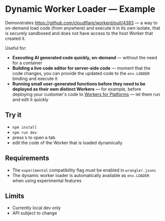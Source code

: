 # Dynamic Worker Loader — Example

Demonstrates https://github.com/cloudflare/workerd/pull/4383 — a way to on-demand load code (from anywhere) and execute it in its *own* isolate, that is securely sandboxed and does not have access to the host Worker that created it.

Useful for:

- **Executing AI generated code quickly, on-demand** — without the need for a container
- **Building a live code editor for server-side code** — moment that the code changes, you can provide the updated code to the `env.LOADER` binding and execute it
- **Running small user-generated functions before they need to be deployed as their own distinct Workers** — for example, before deploying your customer's code to [Workers for Platforms](https://developers.cloudflare.com/cloudflare-for-platforms/) — let them run and edit it quickly

## Try it

- `npm install`
- `npm run dev`
- press `b` to open a tab
- edit the code of the Worker that is loaded dynamically

## Requirements

- The `experimental` compatibility flag must be enabled in `wrangler.jsonc`
- The dynamic worker loader is automatically available as `env.LOADER` when using experimental features

## Limits

- Currently local dev only
- API subject to change